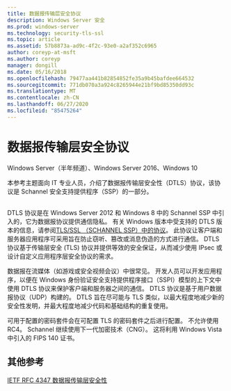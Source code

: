 ```yaml
---
title: 数据报传输层安全协议
description: Windows Server 安全
ms.prod: windows-server
ms.technology: security-tls-ssl
ms.topic: article
ms.assetid: 57b8873a-ad9c-4f2c-93e0-a2af352c6965
author: coreyp-at-msft
ms.author: coreyp
manager: dongill
ms.date: 05/16/2018
ms.openlocfilehash: 79477aa441b82854852fe35a9b45bafdee664532
ms.sourcegitcommit: 771db070a3a924c8265944e21bf9bd85350dd93c
ms.translationtype: MT
ms.contentlocale: zh-CN
ms.lasthandoff: 06/27/2020
ms.locfileid: "85475264"
---
```

# <a name="datagram-transport-layer-security-protocol"></a>数据报传输层安全协议

Windows Server（半年频道）、Windows Server 2016、Windows 10

本参考主题面向 IT 专业人员，介绍了数据报传输层安全性（DTLS）协议，该协议是 Schannel 安全支持提供程序（SSP）的一部分。

## <a name="BKMK_DTLS"></a>
DTLS 协议是在 Windows Server 2012 和 Windows 8 中的 Schannel SSP 中引入的，它为数据报协议提供通信隐私。 有关 Windows 版本中受支持的 DTLS 版本的信息，请参阅[TLS/SSL （SCHANNEL SSP）中的协议](https://msdn.microsoft.com/library/windows/desktop/mt808159(v=vs.85).aspx)。 此协议让客户端和服务器应用程序可采用旨在防止窃听、篡改或消息伪造的方式进行通信。 DTLS 协议基于传输层安全 (TLS) 协议并提供等效的安全保证，从而减少使用 IPsec 或设计自定义应用程序层安全协议的需求。

数据报在流媒体（如游戏或安全视频会议）中很常见。 开发人员可以开发应用程序，以便在 Windows 身份验证安全支持提供程序接口（SSPI）模型的上下文中使用 DTLS 协议来保护客户端和服务器之间的通信。 DTLS 协议是基于用户数据报协议（UDP）构建的。 DTLS 旨在尽可能与 TLS 类似，以最大程度地减少新的安全性发明，并最大程度地减少代码和基础结构的重复使用。

可用于配置的密码套件会在可配置 TLS 的密码套件之后进行配置。 不允许使用 RC4。 Schannel 继续使用下一代加密技术（CNG）。 这将利用 Windows Vista 中引入的 FIPS 140 证书。

## <a name="additional-references"></a>其他参考

[IETF RFC 4347 数据报传输层安全性](http://tools.ietf.org/html/rfc4347)


